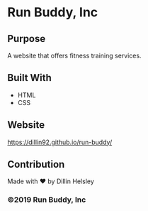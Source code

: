 # Run Buddy, Inc

## Purpose
A website that offers fitness training services. 

## Built With
* HTML
* CSS

## Website
https://dillin92.github.io/run-buddy/

## Contribution
Made with ❤️ by Dillin Helsley

### ©️2019 Run Buddy, Inc 
